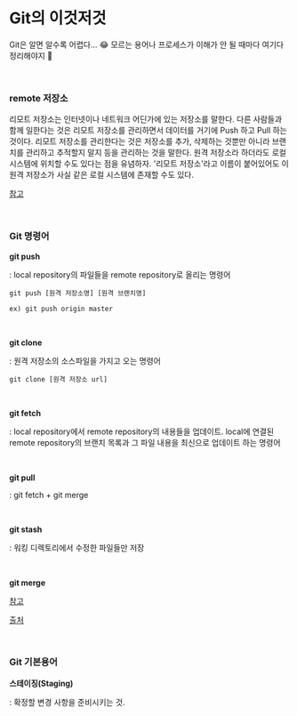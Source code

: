 # Git의 이것저것

Git은 알면 알수록 어렵다... 😂 모르는 용어나 프로세스가 이해가 안 될 때마다 여기다 정리해야지 👊

<br>

### remote 저장소

리모트 저장소는 인터넷이나 네트워크 어딘가에 있는 저장소를 말한다. 다른 사람들과 함께 일한다는 것은 리모트 저장소를 관리하면서 데이터를 거기에 Push 하고 Pull 하는 것이다. 리모트 저장소를 관리한다는 것은 저장소를 추가, 삭제하는 것뿐만 아니라 브랜치를 관리하고 추적할지 말지 등을 관리하는 것을 말한다. 원격 저장소라 하더라도 로컬 시스템에 위치할 수도 있다는 점을 유념하자. '리모트 저장소'라고 이름이 붙어있어도 이 원격 저장소가 사실 같은 로컬 시스템에 존재할 수도 있다.

[참고](https://git-scm.com/book/ko/v2/Git%EC%9D%98-%EA%B8%B0%EC%B4%88-%EB%A6%AC%EB%AA%A8%ED%8A%B8-%EC%A0%80%EC%9E%A5%EC%86%8C)

<br>

### Git 명령어

**git push**

: local repository의 파일들을 remote repository로 올리는 명령어

```
git push [원격 저장소명] [원격 브랜치명]

ex) git push origin master
```

<br>

**git clone**

: 원격 저장소의 소스파일을 가지고 오는 명령어

```
git clone [원격 저장소 url]
```

<br>

**git fetch**

: local repository에서 remote repository의 내용들을 업데이트. local에 연결된 remote repository의 브랜치 목록과 그 파일 내용을 최신으로 업데이트 하는 명령어

<br>

**git pull**

: git fetch + git merge

<br>

**git stash**

: 워킹 디렉토리에서 수정한 파일들만 저장

<br>

**git merge**

[참고](https://git-scm.com/book/ko/v2/Git-%EB%B8%8C%EB%9E%9C%EC%B9%98-%EB%B8%8C%EB%9E%9C%EC%B9%98%EC%99%80-Merge-%EC%9D%98-%EA%B8%B0%EC%B4%88)

[출처](https://victorydntmd.tistory.com/74)

<br>

### Git 기본용어

**스테이징(Staging)**

: 확정할 변경 사항을 준비시키는 것.
